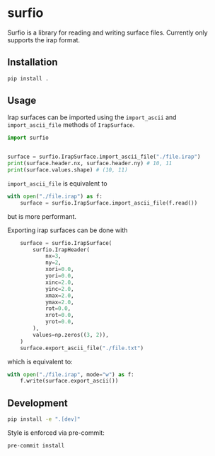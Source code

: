 # surfio

Surfio is a library for reading and writing surface files. Currently only supports the irap format.


## Installation

```bash
pip install .
```

## Usage

Irap surfaces can be imported using the `import_ascii` and `import_ascii_file` methods of `IrapSurface`.

```python
import surfio


surface = surfio.IrapSurface.import_ascii_file("./file.irap")
print(surface.header.nx, surface.header.ny) # 10, 11
print(surface.values.shape) # (10, 11)
```

`import_ascii_file` is equivalent to

```python
with open("./file.irap") as f:
    surface = surfio.IrapSurface.import_ascii_file(f.read())
```

but is more performant.


Exporting irap surfaces can be done with

```python
    surface = surfio.IrapSurface(
        surfio.IrapHeader(
            nx=3,
            ny=2,
            xori=0.0,
            yori=0.0,
            xinc=2.0,
            yinc=2.0,
            xmax=2.0,
            ymax=2.0,
            rot=0.0,
            xrot=0.0,
            yrot=0.0,
        ),
        values=np.zeros((3, 2)),
    )
    surface.export_ascii_file("./file.txt")
```

which is equivalent to:

```python
with open("./file.irap", mode="w") as f:
    f.write(surface.export_ascii())
```


## Development

```bash
pip install -e ".[dev]"
```

Style is enforced via pre-commit:

```bash
pre-commit install
```
